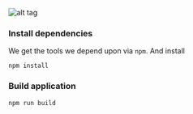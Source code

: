 ![alt tag](https://mangue3.com/img/Mangue3%20Logo.png)

### Install dependencies

We get the tools we depend upon via `npm`. And install 

```
npm install
```


### Build application

```
npm run build
```